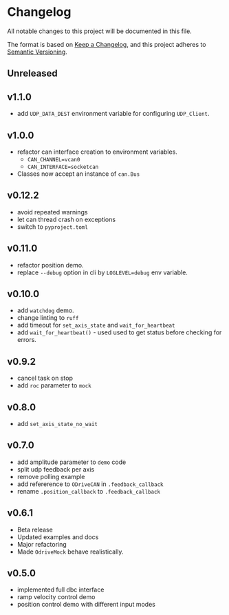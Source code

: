 # Changelog
All notable changes to this project will be documented in this file.

The format is based on [Keep a Changelog](https://keepachangelog.com/en/1.0.0/), and this project adheres to [Semantic Versioning](https://semver.org/spec/v2.0.0.html).

## Unreleased

## v1.1.0

* add `UDP_DATA_DEST` environment variable for configuring `UDP_Client`.


## v1.0.0

* refactor can interface creation to environment variables.
    - `CAN_CHANNEL=vcan0`
    - `CAN_INTERFACE=socketcan`
* Classes now accept an instance of `can.Bus`

## v0.12.2

* avoid repeated warnings
* let can thread crash on exceptions
* switch to `pyproject.toml`

## v0.11.0


* refactor position demo.
* replace `--debug` option in cli by `LOGLEVEL=debug`  env variable.

## v0.10.0

* add `watchdog` demo.
* change linting to `ruff`
* add timeout for `set_axis_state` and `wait_for_heartbeat`
* add `wait_for_heartbeat()` - used used to get status before checking for errors.


## v0.9.2

* cancel task on stop
* add `roc` parameter to `mock`

## v0.8.0

* add `set_axis_state_no_wait`


## v0.7.0

* add amplitude parameter to `demo` code
* split udp feedback per axis
* remove polling example
* add refererence to `ODriveCAN` in `.feedback_callback`
* rename `.position_callback` to `.feedback_callback`


## v0.6.1

* Beta release
* Updated examples and docs
* Major refactoring
* Made `OdriveMock` behave realistically.



## v0.5.0

* implemented full dbc interface
* ramp velocity control demo
* position control demo with different input modes

